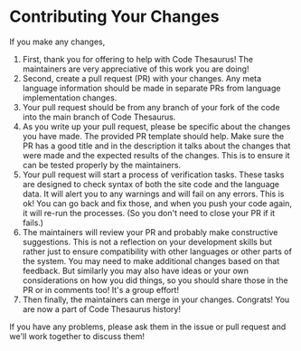 # Contributing Your Changes

If you make any changes,

1. First, thank you for offering to help with Code Thesaurus! The maintainers are very appreciative of this work you are doing!
2. Second, create a pull request (PR) with your changes. Any meta language information should be made in separate PRs from language implementation changes.
3. Your pull request should be from any branch of your fork of the code into the main branch of Code Thesaurus.
4. As you write up your pull request, please be specific about the changes you have made. The provided PR template should help. Make sure the PR has a good title and in the description it talks about the changes that were made and the expected results of the changes. This is to ensure it can be tested properly by the maintainers.
5. Your pull request will start a process of verification tasks. These tasks are designed to check syntax of both the site code and the language data. It will alert you to any warnings and will fail on any errors. This is ok! You can go back and fix those, and when you push your code again, it will re-run the processes. (So you don't need to close your PR if it fails.)
6. The maintainers will review your PR and probably make constructive suggestions. This is not a reflection on your development skills but rather just to ensure compatibility with other languages or other parts of the system. You may need to make additional changes based on that feedback. But similarly you may also have ideas or your own considerations on how you did things, so you should share those in the PR or in comments too! It's a group effort!
6. Then finally, the maintainers can merge in your changes. Congrats! You are now a part of Code Thesaurus history!

If you have any problems, please ask them in the issue or pull request and we'll work together to discuss them!
